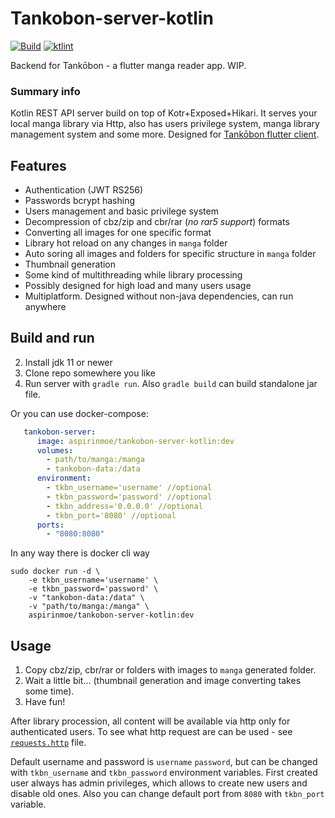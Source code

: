 Tankobon-server-kotlin
======================
[![Build](https://github.com/ASPIRINmoe/tankobon-server-kotlin/actions/workflows/docker-publish.yml/badge.svg)](https://github.com/ASPIRINmoe/tankobon-server-kotlin/actions/workflows/docker-publish.yml)
[![ktlint](https://img.shields.io/badge/code%20style-%E2%9D%A4-FF4081.svg)](https://ktlint.github.io/)

Backend for Tankōbon - a flutter manga reader app. WIP.

### Summary info
Kotlin REST API server build on top of Kotr+Exposed+Hikari. It serves your local manga library via Http, also has users privilege system, manga library management system and some more. Designed for [Tankōbon flutter client](https://github.com/ASPIRINmoe/tankobon-flutter).

## Features
- Authentication (JWT RS256)
- Passwords bcrypt hashing
- Users management and basic privilege system
- Decompression of cbz/zip and cbr/rar (*no rar5 support*) formats
- Converting all images for one specific format
- Library hot reload on any changes in `manga` folder
- Auto soring all images and folders for specific structure in `manga` folder
- Thumbnail generation
- Some kind of multithreading while library processing
- Possibly designed for high load and many users usage
- Multiplatform. Designed without non-java dependencies, can run anywhere

## Build and run
2. Install jdk 11 or newer
3. Clone repo somewhere you like
4. Run server with `gradle run`. Also `gradle build` can build standalone jar file.

Or you can use docker-compose:
```yaml
   tankobon-server:
      image: aspirinmoe/tankobon-server-kotlin:dev
      volumes:
        - path/to/manga:/manga
        - tankobon-data:/data
      environment:
        - tkbn_username='username' //optional
        - tkbn_password='password' //optional
        - tkbn_address='0.0.0.0' //optional
        - tkbn_port='8080' //optional
      ports:
        - "8080:8080"
```

In any way there is docker cli way
```shell
sudo docker run -d \
    -e tkbn_username='username' \
    -e tkbn_password='password' \
    -v "tankobon-data:/data" \
    -v "path/to/manga:/manga" \
    aspirinmoe/tankobon-server-kotlin:dev
```

## Usage
1. Copy cbz/zip, cbr/rar or folders with images to `manga` generated folder.
2. Wait a little bit... (thumbnail generation and image converting takes some time).
3. Have fun!

After library procession, all content will be available via http only for authenticated users. To see what http request are can be used - see [`requests.http`](https://github.com/ASPIRINmoe/tankobon-server-kotlin/blob/dev/requests.http) file.

Default username and password is `username` `password`, but can be changed with `tkbn_username` and `tkbn_password` environment variables. First created user always has admin privileges, which allows to create new users and disable old ones. Also you can change default port from `8080` with `tkbn_port` variable.
